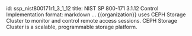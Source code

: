 id: ssp_nist800171r1_3_1_12
title: NIST SP 800-171 3.1.12 Control Implementation
format: markdown
...
{{organization}} uses CEPH Storage Cluster to monitor and control remote access sessions. CEPH Storage Cluster is a scalable, programmable storage platform.

